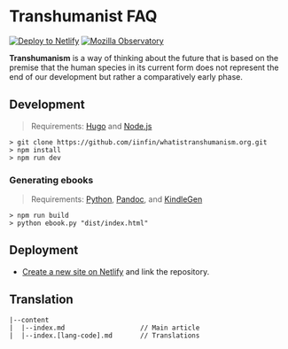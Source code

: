# Transhumanist FAQ

[![Deploy to Netlify](https://img.shields.io/badge/deploy%20to-Netlify-000000.svg?style=flat&colorA=000000)](https://app.netlify.com/start/deploy?repository=https://github.com/iinfin/whatistranshumanism.org&stack=cms)
[![Mozilla Observatory](https://img.shields.io/mozilla-observatory/grade-score/hbp.netlify.com.svg?style=flat&colorA=000000&colorB=000000)](https://observatory.mozilla.org/analyze/transhumanism.netlify.com)

**Transhumanism** is a way of thinking about the future that is based on the premise that the human species in its current form does not represent the end of our development but rather a comparatively early phase.

## Development

> Requirements: [Hugo](https://gohugo.io/getting-started/installing) and [Node.js](https://nodejs.org/en/download/current)

```
> git clone https://github.com/iinfin/whatistranshumanism.org.git
> npm install
> npm run dev
```

### Generating ebooks

> Requirements: [Python](https://python.org/downloads), [Pandoc](https://pandoc.org/installing.html), and [KindleGen](https://amazon.com/gp/feature.html?docId=1000765211)

```
> npm run build
> python ebook.py "dist/index.html"
```

## Deployment

- [Create a new site on Netlify](https://app.netlify.com/start) and link the repository.

## Translation

```
|--content
|  |--index.md                   // Main article
|  |--index.[lang-code].md       // Translations
```
